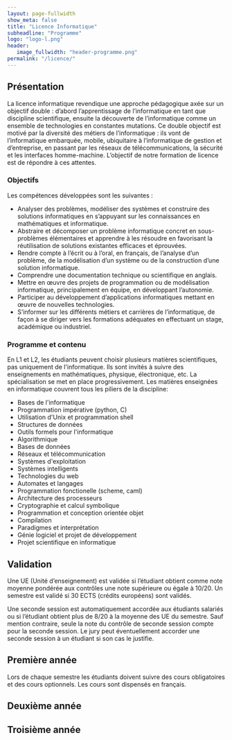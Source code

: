 ```yaml
---
layout: page-fullwidth
show_meta: false
title: "Licence Informatique"
subheadline: "Programme"
logo: "logo-l.png"
header:
   image_fullwidth: "header-programme.png"
permalink: "/licence/"
---
```


## Présentation
La licence informatique revendique une approche pédagogique axée sur un objectif double : d’abord l’apprentissage de l’informatique en tant que discipline scientifique, ensuite la découverte de l’informatique comme un ensemble de technologies en constantes mutations. Ce double objectif est motivé par la diversité des métiers de l’informatique : ils vont de l’informatique embarquée, mobile, ubiquitaire à l’informatique de gestion et d’entreprise, en passant par les réseaux de télécommunications, la sécurité et les interfaces homme-machine. L’objectif de notre formation de licence est de répondre à ces attentes.

### Objectifs ###

Les compétences développées sont les suivantes :
- Analyser des problèmes, modéliser des systèmes et construire des solutions informatiques en s’appuyant sur les connaissances en mathématiques et informatique.
- Abstraire et décomposer un problème informatique concret en sous-problèmes élémentaires et apprendre à les résoudre en favorisant la réutilisation de solutions existantes efficaces et éprouvées.
- Rendre compte à l’écrit ou à l’oral, en français, de l’analyse d’un problème, de la modélisation d’un système ou de la construction d’une solution informatique.
- Comprendre une documentation technique ou scientifique en anglais.
- Mettre en œuvre des projets de programmation ou de modélisation informatique, principalement en équipe, en développant l’autonomie.
- Participer au développement d’applications informatiques mettant en œuvre de nouvelles technologies.
- S’informer sur les différents métiers et carrières de l’informatique, de façon à se diriger vers les formations adéquates en effectuant un stage, académique ou industriel.

### Programme et contenu ###

En L1 et L2, les étudiants peuvent choisir plusieurs matières scientifiques, pas uniquement de l'informatique. Ils sont invités à suivre des enseignements en mathématiques, physique, électronique, etc. La spécialisation se met en place progressivement. Les matières enseignées en informatique couvrent tous les piliers de la discipline:
- Bases de l'informatique
- Programmation impérative (python, C)
- Utilisation d'Unix et programmation shell
- Structures de données
- Outils formels pour l'informatique
- Algorithmique
- Bases de données
- Réseaux et télécommunication
- Systèmes d'exploitation
- Systèmes intelligents
- Technologies du web
- Automates  et langages
- Programmation fonctionelle (scheme, caml)
- Architecture des processeurs
- Cryptographie et calcul symbolique
- Programmation et conception orientée objet
- Compilation
- Paradigmes et interprétation
- Génie logiciel et projet de développement
- Projet scientifique en informatique

## Validation

Une UE (Unité d’enseignement) est validée si l’étudiant obtient comme note moyenne pondérée aux contrôles une note supérieure ou égale à 10/20.
Un semestre est validé si 30 ECTS (crédits européens) sont validés.

Une seconde session est automatiquement accordée aux étudiants salariés ou si l’étudiant obtient plus de 8/20 à la moyenne des UE du semestre. Sauf mention contraire, seule la note du contrôle de seconde session compte pour la seconde session.
Le jury peut éventuellement accorder une seconde session à un étudiant si son cas le justifie.


## Première année ##

Lors de chaque semestre les étudiants doivent suivre des cours obligatoires et des cours optionnels.
Les cours sont dispensés en français.


## Deuxième année ##

## Troisième année ##

